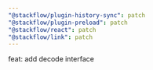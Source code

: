 ```yaml
---
"@stackflow/plugin-history-sync": patch
"@stackflow/plugin-preload": patch
"@stackflow/react": patch
"@stackflow/link": patch
---
```


feat: add decode interface
